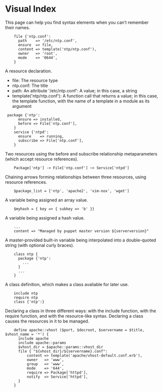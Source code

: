 # Visual Index

This page can help you find syntax elements when you can’t remember their names.
```
    file {'ntp.conf':
      path    => '/etc/ntp.conf',
      ensure  => file,
      content => template('ntp/ntp.conf'),
      owner   => 'root',
      mode    => '0644',
    }
```

A resource declaration.

* file: The resource type
* ntp.conf: The title
* path: An attribute
'/etc/ntp.conf': A value; in this case, a string
* template('ntp/ntp.conf'): A function call that returns a value; in this case, the template function, with the name of a template in a module as its argument

```
 package {'ntp':
      ensure => installed,
      before => File['ntp.conf'],
    }
    service {'ntpd':
      ensure    => running,
      subscribe => File['ntp.conf'],
    }
```

Two resources using the before and subscribe relationship metaparameters (which accept resource references).
```
    Package['ntp'] -> File['ntp.conf'] ~> Service['ntpd']
```

 Chaining arrows forming relationships between three resources, using resource references.
```
    $package_list = ['ntp', 'apache2', 'vim-nox', 'wget']
```

A variable being assigned an array value.
```
    $myhash = { key => { subkey => 'b' }}
```

A variable being assigned a hash value.
```
    ...
    content => "Managed by puppet master version ${serverversion}"
```

A master-provided built-in variable being interpolated into a double-quoted string (with optional curly braces).
```
    class ntp {
      package {'ntp':
        ...
      }
      ...
    }
```

A class definition, which makes a class avaliable for later use.
```
    include ntp
    require ntp
    class {'ntp':}
```

 Declaring a class in three different ways: with the include function, with the require function, and with the resource-like syntax. Declaring a class causes the resources in it to be managed.
```
    define apache::vhost ($port, $docroot, $servername = $title, $vhost_name = '*') {
      include apache
      include apache::params
      $vhost_dir = $apache::params::vhost_dir
      file { "${vhost_dir}/${servername}.conf":
          content => template('apache/vhost-default.conf.erb'),
          owner   => 'www',
          group   => 'www',
          mode    => '644',
          require => Package['httpd'],
          notify  => Service['httpd'],
      }
    }
```